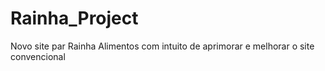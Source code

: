 # Rainha_Project
Novo site par Rainha Alimentos com intuito de aprimorar e melhorar o site convencional 
